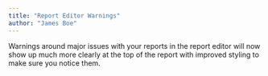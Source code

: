 ```yaml
---
title: "Report Editor Warnings"
author: "James Boe"
---
```

Warnings around major issues with your reports in the report editor will now show up much more clearly at the top of the report with improved styling to make sure you notice them.<!--more-->